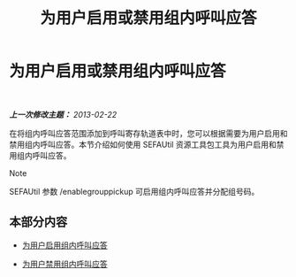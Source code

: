 ﻿---
title: 为用户启用或禁用组内呼叫应答
TOCTitle: 为用户启用或禁用组内呼叫应答
ms:assetid: 5bd8537c-7519-4749-9b4e-1400632941d8
ms:mtpsurl: https://technet.microsoft.com/zh-cn/library/JJ945632(v=OCS.15)
ms:contentKeyID: 52061037
ms.date: 05/19/2016
mtps_version: v=OCS.15
ms.translationtype: HT
---

# 为用户启用或禁用组内呼叫应答

 

_**上一次修改主题：** 2013-02-22_

在将组内呼叫应答范围添加到呼叫寄存轨道表中时，您可以根据需要为用户启用和禁用组内呼叫应答。本节介绍如何使用 SEFAUtil 资源工具包工具为用户启用和禁用组内呼叫应答。

> [!NOTE]  
> SEFAUtil 参数 /enablegrouppickup 可启用组内呼叫应答并分配组号码。



## 本部分内容

  - [为用户启用组内呼叫应答](lync-server-2013-enable-group-call-pickup-for-users.md)

  - [为用户禁用组内呼叫应答](lync-server-2013-disable-group-call-pickup-for-users.md)

